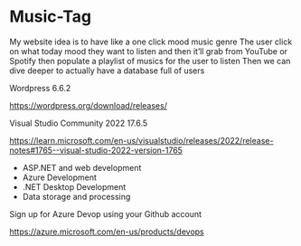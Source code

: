 # Music-Tag

My website idea is to have like a one click mood music genre
The user click on what today mood they want to listen and then it’ll grab from YouTube or Spotify then populate a playlist of musics for the user to listen
Then we can dive deeper to actually have a database full of users


Wordpress 6.6.2

https://wordpress.org/download/releases/


Visual Studio Community 2022 17.6.5

https://learn.microsoft.com/en-us/visualstudio/releases/2022/release-notes#1765--visual-studio-2022-version-1765

-   ASP.NET and web development
-   Azure Development
-   .NET Desktop Development
-   Data storage and processing

Sign up for Azure Devop using your Github account

https://azure.microsoft.com/en-us/products/devops
